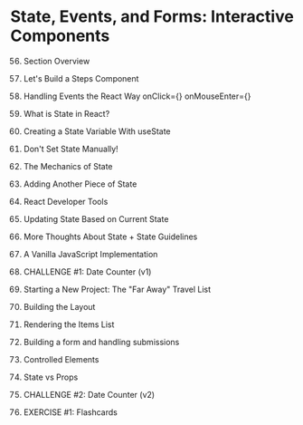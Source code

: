 # State, Events, and Forms: Interactive Components

56. Section Overview

57. Let's Build a Steps Component

58. Handling Events the React Way
onClick={}
onMouseEnter={}

59. What is State in React?

60. Creating a State Variable With useState

61. Don't Set State Manually!

62. The Mechanics of State

63. Adding Another Piece of State

64. React Developer Tools

65. Updating State Based on Current State

66. More Thoughts About State + State Guidelines

67. A Vanilla JavaScript Implementation

68. CHALLENGE #1: Date Counter (v1)

69. Starting a New Project: The "Far Away" Travel List

70. Building the Layout

71. Rendering the Items List

72. Building a form and handling submissions

73. Controlled Elements

74. State vs Props

76. CHALLENGE #2: Date Counter (v2)
75. EXERCISE #1: Flashcards